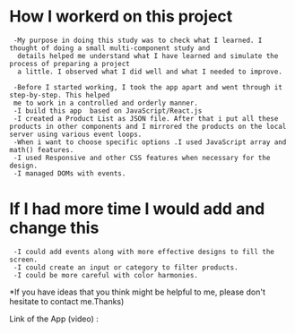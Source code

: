 # How I workerd on this project

     -My purpose in doing this study was to check what I learned. I thought of doing a small multi-component study and
      details helped me understand what I have learned and simulate the process of preparing a project
      a little. I observed what I did well and what I needed to improve.
      
     -Before I started working, I took the app apart and went through it step-by-step. This helped 
     me to work in a controlled and orderly manner.
     -I build this app  based on JavaScript/React.js
     -I created a Product List as JSON file. After that i put all these products in other components and I mirrored the products on the local server using various event loops.
     -When i want to choose specific options .I used JavaScript array and math() features.
     -I used Responsive and other CSS features when necessary for the design.
     -I managed DOMs with events.

# If I had more time I would add and change this 

     -I could add events along with more effective designs to fill the screen.
     -I could create an input or category to filter products.
     -I could be more careful with color harmonies.
     
*If you have ideas that you think might be helpful to me, please don't hesitate to contact me.Thanks)
     
      
 Link of the App (video) : 
